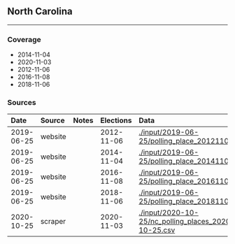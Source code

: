 ## North Carolina

-------------



### Coverage
- 2014-11-04
- 2020-11-03
- 2012-11-06
- 2016-11-08
- 2018-11-06


### Sources

| Date | Source | Notes | Elections | Data |
| :---|:----|:---|:---|:---|
| 2019-06-25 | website |  | 2012-11-06 | [./input/2019-06-25/polling_place_20121106.csv](./input/2019-06-25/polling_place_20121106.csv) |
| 2019-06-25 | website |  | 2014-11-04 | [./input/2019-06-25/polling_place_20141104.csv](./input/2019-06-25/polling_place_20141104.csv) |
| 2019-06-25 | website |  | 2016-11-08 | [./input/2019-06-25/polling_place_20161108.csv](./input/2019-06-25/polling_place_20161108.csv) |
| 2019-06-25 | website |  | 2018-11-06 | [./input/2019-06-25/polling_place_20181106.csv](./input/2019-06-25/polling_place_20181106.csv) |
| 2020-10-25 | scraper |  | 2020-11-03 | [./input/2020-10-25/nc_polling_places_2020-10-25.csv](./input/2020-10-25/nc_polling_places_2020-10-25.csv) |
